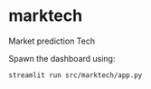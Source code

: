 # marktech
Market prediction Tech

Spawn the dashboard using:
```shell
streamlit run src/marktech/app.py 
```